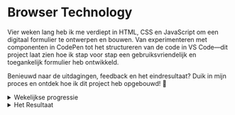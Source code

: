 # Browser Technology

Vier weken lang heb ik me verdiept in HTML, CSS en JavaScript om een digitaal formulier te ontwerpen en bouwen. Van experimenteren met componenten in CodePen tot het structureren van de code in VS Code—dit project laat zien hoe ik stap voor stap een gebruiksvriendelijk en toegankelijk formulier heb ontwikkeld.

Benieuwd naar de uitdagingen, feedback en het eindresultaat? Duik in mijn proces en ontdek hoe ik dit project heb opgebouwd! 🚀


<details>
  <summary>Wekelijkse progressie</summary>
  
  ## Week 1: Project Initiatie

Deze week lag de focus op het bedenken van een concept en het uitvoeren van de eerste experimenten:

Hierin ben ik gaan onderzoeken hoe ik de eerste elementen voor de website kan gaan bouwen. Hiervoor ben ik in mijn VS code een begin gaan maken om het eerste formulier te gaan bouwen. Het logo van de belastingdienst kwam erbij, een font wat op NS-Sans lijkt had ik op het internet gevonden en in het project gestopt. 

<img/>

### Vrijdag Feedback #1
<img src="/doc-images/week-1.png" style="width: 25em; aspect-ratio: 1/1;">
Tijdens het feedback gesprek van vrijdag liet ik mijn werk zien, en kwam ik erachter dat ik niet op de beste manier ben begonnen zowel met de code als met het ontwerp. Want het doel was dat er eigenlijk helemaal niks van de belastingdienst in terug komt, behalve dan de content dat het om erfbelasting gaat.
Voor de rest moest ik daar de stap naar omzetten en dan zou ik vanaf volgende week een beter beeld moeten kunnen krijgen.




## Week 2: Input ontwerpen & Feedback op Toegankelijkheid

Deze week ben ik verder gegaan met de feedback die ik de vrijdag ervoor had gekregen. Ik heb ervoor gekozen om te kijken naar welke elementen en elemenenten secties er als patronen voorbij komen in het formulier van de belastingdienst. Hierna had ik besloten om VS code heel even achter me te laten en de verschillende delen op CodePen te gaan testen.


#### CodePen form elements bouwen
<a href="https://codepen.io/Christian199815/pen/KwKmWap">
<img src="/doc-images/form-elements.png" style="width: 25em; aspect-ratio: 1/1;">
</a>
Op CodePen heb ik de verschillende input types die ik had gezien, in het klein gebouwd. Ook ben ik een aantal verschillende componenten uit de NS style guide gaan bouwen (inclusief transities).

#### Van CodePen terug naar VS Code
Toen ik weer een beetje zeker was van de verschillende componenten die ik had gebouwd, had ik de stap terug naar VS Code weer gemaakt.
Hieronder een aantal code structuren die ik verwerkt heb.

<img src="/doc-images/home-hamburger-rotate.png" style="width: 15em; aspect-ratio: 1/1;"><img src="/doc-images/home-menuStyling.png" style="width: 15em; aspect-ratio: 1/1;"><img src="/doc-images/main-breakpoints.png" style="width: 15em; aspect-ratio: 1/1;"><img src="/doc-images/main-fontface.png" style="width: 15em; aspect-ratio: 1/1;"><img src="/doc-images/main-root.png" style="width: 15em; aspect-ratio: 1/1;">



### Vrijdag Feedback #2
<img src="/doc-images/week-2.png" style="width: 25em; aspect-ratio: 1/1;">


## Week 3: CodePen zo slecht nog niet

Mijn plan van vorige week om mijn gemaakte werk van codepen over te zetten naar mijn vs code, was een goed plan maar daar lag eigenlijk niet mijn doel. Mijn doel was deze week eigenlijk om de pure html structuur neer te zetten, dus daar was vscode wel de beste plek voor. Opzoek door het document van de erfbelasting kwam ik vele patterns tegen waar input velden gebruikt werden, en daar maakte ik een selectie van.
### De onderwerpen waar ik voor gekozen heb:
<ul>
  <li><a href="https://codepen.io/Christian199815/pen/pvoWXvR">Informatie overledene</a></li>
  <li><a href="https://codepen.io/Christian199815/pen/GgROJvY">Adres in het buitenland</li>
  <li><a href="https://codepen.io/Christian199815/pen/vEYWOrz">Verkrijgers</a></li>
  <li><a href="https://codepen.io/Christian199815/pen/NPWwgJj">IBAN rekening</a></li>
</ul>

De onderwerpen hierboven zijn gelinkt aan de verschillende codepen's die ik heb gemaakt voor de verschillende fieldsets. Dit is een manier van coderen die ik heb ontwikkeld om op een voor mij overzichtelijkere en rustigere manier te kunnen coderen.


## Week 4: Toch weer naar VS code & de laatste loodjes
In de laatste week ben ik met de laatste merge begonnen. Ik zorgde ervoor dat ik alle functionaliteiten die ik in mijn Codepen's had gebouwd over zette naar mijn VS code project.



### Terugblik van Browser Technology
Als ik zo terug kijk naar het vak heb ik een hoop nieuwe dingen geleerd op het gebied van wat er allemaal mogelijk is met Html en Css. Ik heb veel feedback kunnen krijgen op mijn werk door de gesprekjes met Vasilis en Krijn. Ik heb veel nieuwe dingen geleerd als we het hebben over toegankelijkheid.<br>
Maar wat ook meespeelt is dat ik een aantal keer tijdens deze weken met mn haren in het hoofd heb gezeten omdat ik de structuur van de opdracht niet helemaal goed begreep. Dit is wel verbetert in de loop van het proces, maar heeft er ook voor gezorgd dat ik in de laatste weken echt de meeste stappen heb gezet naar mijn einddoel. <br>
Wat mij ondduidelijk was en wat me eigenlijk wel heeft tegengewerkt is het aantal patronen wat ik in mijn eindopdracht heb moeten verwerken. Ik heb uiteindelijk 4 patronen ingebouwd, maar vermoed dat de keuze om deze 4 te doen wel er toe heeft geleid dat er een aantal functies nu niet werken wat ik erg jammer vindt. <br> <br>
Een leerdoel wat ik dan ook zal meenemen naar mijn volgende projecten binnen deze minor is dat ik vanaf het begin een hoop minder hooi op mijn vork zal gaan nemen. Ik start klein, werk dit uit. Daarna zal ik pas gaan uitbreiden, eerst zorgen voor een goede basis.


</details>

<details>
  <summary>Het Resultaat</summary>

  ## NS Erfbelasting 2023
  Na vier weeken zwoegen heb ik deze websitie gemaakt waar in ik delen van het erfbelasting fysieke formulier heb omgezet. 
  Dit digitale formulier is gemaakt om te werken zonder javascript, maar met javascript zijn er een aantal enhancements om het     gemakkelijker te maken voor de gebruiker. 

  <b>Wanneer de tekst bold is zal dit te maken hebben dat dit er zo uit ziet MET Javascript</b><br>
  <i>Wanneer de tekst italic is zal dit te maken hebben dat dit er zo uit ziet ZONDER Javascript</i>


  ## Opbouw met Javascript
  <img src="doc-images/Erf Belasting intro.png" alt=""><br>
  Deze intro tekst is voor de gebruiker om te lezen waar het formulier over gaat. Wat er van de gebruiker wordt verwacht, maar ook wat de gebruiker kan verwachten. Deze tekst en titel zijn in principe ook wat de gebruiker zou lezen als Javascript niet werkt. Maar de progressiebalk onderaan is niet wat zichtbaar zou zijn, dit is een enhancement waarvoor ik heb gekozen om deze alleen met javascript te doen.
  <img src="doc-images/overledene.png" alt=""><br>
  Wanneer de gebruiker van start gaat met het invullen van het formulier is deze fieldset het eerste deel wat hij/zij/hen zal gaan invullen. Hier gaat het over de informatie over de persoon die is overleden. Hiervoor moet de gebruiker de voorletters invullen van de overledene. (<b>Middels Javascript zal een functie in werking gaan die een punt zet achter de letters die de gebruiker typt, mocht de gebruiker zelf een punt willen typen wordt dit niet mogelijk gemaakt.</b> || <i>Zonder het gebruik van Javascript kan de gebruiker alle letters achter elkaar invullen, hiervoor zou de server er zelf punten achter zetten</i>)
<br><br>
Hierna kan de gebruiker de achternaam invullen, waar ook de mogelijkheid is om een tussenvoegsel in te vullen.<br>
Vervolgens wordt er gevraagd om het BSN nummer van de overledene. (<b>Met Javascript wordt er een berekening uitgevoerd op het bsn nummer met een wiskundige formule om te kijken of het bsn nummer wel een geldig nummer is</b> || <i>Zonder javascript wordt er alleen gekeken naar de lengte van het bsn nummer</i>)<br>
Als laatste input veld in deze fieldset wordt gevraagd om de datum in te vullen voor de overledene. Dit veld is puur met html, en gebruikt de date type waardoor er een icoontje bij komt in het veld wat er voor zorgt dat de gebruiker ook het ingebouwde datum picker tooltje kan gebruiken. <br><br>
  <img src="doc-images/adres-buitenland.png" alt=""><br>
  Het volgende onderdeel in het formulier is dat de gebruiker het adres in het buitenland moet gaan invullen. Hier heb ik ervoor gekozen om het gewenste land als eerste te laten invullen. dit is een datalist waar de gebruik kan gaan typen en uiteindlijk het land selecteren wat overeenkomt met wat hij/zij/hen getypt heeft. De velden hierna zijn standaard velden: straat, huisnummer, postcode en stad. <b>Wat ik nog speciaal doe met Javscript is dat ik op basis van bepaalde landen de pattern voor de postcode aanpas waardoor de gebruiker weet welke structuur nodig is voor het invullen van het formulier. In het adres overzicht haal ik alle informatie op uit de velden hiervoor zodat de gebruiker kan checken of deze data klopt.</b><br>
  Hierna wordt gevraagd om een telefoonnummer in te vullen. <b>Middels een functie in Javascript zorg ik ervoor dat er een "+"icoontje wordt geplaatst in het input veld als de gebruiker begint met typen.</b><br>
Het laatste veld is een email input veld <b>Met javascript check ik naar een @ en een . om te kijken of dit wel de structuur is van een email formulier.</b>
  <br><img src="doc-images/verkrijgers.png" alt=""><br>
  De derde fieldset is dat de gebruiker verkrijgers moet gaan toevoegen. In een verkrijger veld staan dezelfde velden als in de eerste fieldset, Burgerservicenummer, Voorletters, tussenvoegsels en een achternaam. Er zijn ook twee blokken bijgekomen met hier in een Ja/Nee vraag, dit werkt middels radio buttons. De gebruiker dan dus maar 1 keuze geven. <br><i>Zonder javascript staan er altijd 4 verkrijger fieldsets klaar.</i> || <b>Met Javascript staat er altijd maar 1 verkrijger, en komt er een knop waarmee de gebruiker extra verkrijger velden kan toevoegen. Deze velden kunnen ook weer verwijderd worden met een andere knop (de velden worden doormiddel van het clonen van de html toegevoegd)</b><br>
<img src="doc-images/2e-verkrijger.png" alt=""><br>
  <br><img src="doc-images/Valuta.png" alt=""><br>
  De laatste fieldset waar de gebruik data moet invullen is dat waar gevraagd wordt naar een IBAN en het bedrag wat er op deze rekening staat. De gebruiker wordt gevraagd om het IBAN in te vullen <b>Javascript zorgt ervoor dat er ruimte komt tussen de verschillende onderdelen van het iban.</b>
  <br><img src="doc-images/overview2.png" alt=""><br>
  Het laatste scherm in het formulier is een overzicht waar de gebruiker alle data nog eens kan bewonderen, mochten er fouten zijn. Dan kan de gebruiker op de link klikken dat zich onder het veld bevindt waar nog fouten in zitten. Vervolgens wordt de gebruiker weer terug gestuurd naar dit veld.
  <br><img src="doc-images/progress-small screen.png" alt=""><br>
  Wanneer de gebruiker het formulier op een scherm smaller als 400px zal gaan invullen zal de progress bar veranderd van de verschillende paden naast elkaar, naar dat de paden onder elkaar zichtbaar zullen worden. Dit is natuurlijk alleen bij Javascript zo, gezien de progress bar anders niet zichtbaar hoort te zijn.



  ## Geen Javascript
  <img src="doc-images/no-js below.png" alt=""> <br>
  Wanneer de gebruiker de javascript uitzet, worden alle fieldset onder elkaar gezet. Technisch gezien staan de fieldset altijd onder elkaar, maar wanneer er javascript is zullen de fielsets verstopt worden. 

  <img src="doc-images/overview1.png" alt=""><br>
  Deze overview fieldset wordt laten zien als er geen javascript aan staat, wat een basis veld is om voor de gebruiker te kunnen kiezen uit laat ik ik nog eens door al mijn velden gaan om te kijken of het klopt, of om het formulier te versturen.


  ## Local storage
  <br> <img src="doc-images/localstorage.png" alt=""><br>
  In de afbeelding hierboven is te zien hoe de data van de gebruiker wordt opgeslagen. Het object "NsFormData" krijgt alle data als geheel object in zich te hebben en met sub objecten wordt er gezorgd dat de data toch wordt gecategoriseerd. Als we bijvoorbeeld kijken naar data uit adres in het buitenland wordt het land wat ingevoerd is, zowel als volledig land opgeslagen als de landcode die de belastingdienst gebruikt.
Een ander belangrijk deel wat opgeslagen wordt zijn de verkrijgers, als er een verkrijger veld wordt toegevoegd wordt er automatisch een verkrijger object aangemaakt.

  ## Ontbrekende Onderdelen
  <img src="doc-images/overview1.png" alt=""><br>
  <img src="doc-images/overview2.png" alt=""><br>
  Deze overview fieldsets worden niet goed laten zien en dit vind ik jammer want het idee was zo mooi. overview 1 voor standaard gebruik, maar overview 2 gaf de gebruiker de kans om alle data in te zien die ingevuld is. met linkjes terug naar de fieldsets om dit aan te kunnen passen.
  
  <img src="doc-images/Valuta.png" alt=""><br>
  De iban validation heb ik eruit gehaald omdat toen ik aan het testen was kreeg ik foutmeldingen dat de IBAN's die ik zelf bezit niet geldig waren. Dus ik zou nog opzoek willen gaan naar een betere berekening/validatie om dit wel te kunnen toepassen.
Daarnaast had ik (zoals in de codepen van deze fieldset) een manier gemaakt om het valuta icoontje aante passen naar aanleiding van de eerste letters van de IBAN, dit heb ik in het eindresultaat eruit gehaald gezien ik hier een aantal problemen mee had. Dit zou ik ook nog willen onderzoeken en aanpassen, want het is wel een leuke feature voor de gebruiker. <br><br>

De submit functie voor het formulier werkt ook niet naar behoren dus dat zou ik ook nog graag willen aanpassen met meer tijd.


  ### Wat ik niet heb ingebouwd maar wel wilde!
  Ik had graag nog een aantal functies en onderdelen willen toevoegen om dit document nog gebruiksvriendelijker te maken.

  #### Focus na verkrijger toevoegen
  Wanneer de gebruiker een verkrijger veld wilt toevoegen komt dit veld erbij, echter gaat de focus state niet mee naar dit nieuwe veld. Ik zou dit met javascript willen toevoegen zodat de mensen die met screenreaders werken begrijpen dat er een nieuwe verkrijger ingevuld kan worden.

  #### Helper icon
  Ik zou graag een icon boven onduidelijke input velden willen plaatsen waar de gebruiker op kan drukken/hoveren. Hierna opent zich rond deze locatie een tekst veld, waar de gebruiker meer informatie krijgt.

  #### Dubbel check
  Ik zou voor de gebruikere een pop up (pop-over) maken warin gevraagd wordt of de gebruiker zeker weet om het formulier te versturen.

  #### Datum input alleen data van nu en in het verleden
De datum picker input velden zou ik ervoor willen zorgen dat zij alleen een datum in het verleden en vandaag zichtbaar maken. Zodat gebruikers niet per ongeluk een datum in de toekomst aan kunnen klikken.

</details>

